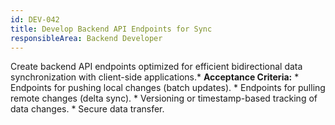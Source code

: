 ```yaml
---
id: DEV-042
title: Develop Backend API Endpoints for Sync
responsibleArea: Backend Developer
---
```

Create backend API endpoints optimized for efficient bidirectional data synchronization with client-side applications.*   **Acceptance Criteria:**    *   Endpoints for pushing local changes (batch updates).    *   Endpoints for pulling remote changes (delta sync).    *   Versioning or timestamp-based tracking of data changes.    *   Secure data transfer.